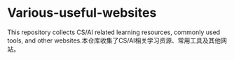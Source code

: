 # Various-useful-websites
This repository collects CS/AI related learning resources, commonly used tools, and other websites.本仓库收集了CS/AI相关学习资源、常用工具及其他网站。
